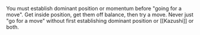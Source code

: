 You must establish dominant position or momentum before "going for a move".  Get inside position, get them off balance, then try a move.  Never just "go for a move" without first establishing dominant position or [[Kazushi]] or both.